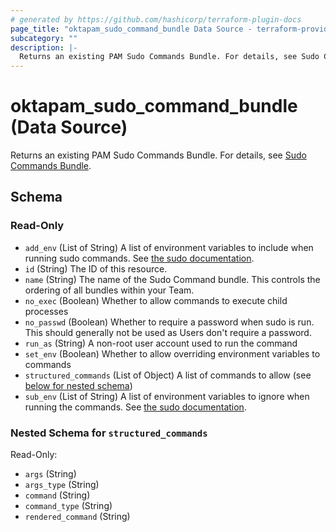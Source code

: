 ```yaml
---
# generated by https://github.com/hashicorp/terraform-plugin-docs
page_title: "oktapam_sudo_command_bundle Data Source - terraform-provider-oktapam"
subcategory: ""
description: |-
  Returns an existing PAM Sudo Commands Bundle. For details, see Sudo Commands Bundle https://help.okta.com/okta_help.htm?type=oie&id=csh-pam-sudo-commands.
---
```


# oktapam_sudo_command_bundle (Data Source)

Returns an existing PAM Sudo Commands Bundle. For details, see [Sudo Commands Bundle](https://help.okta.com/okta_help.htm?type=oie&id=csh-pam-sudo-commands).



<!-- schema generated by tfplugindocs -->
## Schema

### Read-Only

- `add_env` (List of String) A list of environment variables to include when running sudo commands. See [the sudo documentation](https://www.sudo.ws/man/1.8.13/sudoers.man.html#Command_environment).
- `id` (String) The ID of this resource.
- `name` (String) The name of the Sudo Command bundle. This controls the ordering of all bundles within your Team.
- `no_exec` (Boolean) Whether to allow commands to execute child processes
- `no_passwd` (Boolean) Whether to require a password when sudo is run. This should generally not be used as Users don't require a password.
- `run_as` (String) A non-root user account used to run the command
- `set_env` (Boolean) Whether to allow overriding environment variables to commands
- `structured_commands` (List of Object) A list of commands to allow (see [below for nested schema](#nestedatt--structured_commands))
- `sub_env` (List of String) A list of environment variables to ignore when running the commands. See [the sudo documentation](https://www.sudo.ws/man/1.8.13/sudoers.man.html#Command_environment).

<a id="nestedatt--structured_commands"></a>
### Nested Schema for `structured_commands`

Read-Only:

- `args` (String)
- `args_type` (String)
- `command` (String)
- `command_type` (String)
- `rendered_command` (String)


